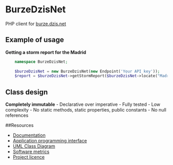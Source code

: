 # BurzeDzisNet

PHP client for [burze.dzis.net](https://burze.dzis.net)

## Example of usage

__Getting a storm report for the Madrid__

```php
    namespace BurzeDzisNet;
    
    $burzeDzisNet = new BurzeDzisNet(new Endpoint('Your API key'));
    $report = $burzeDzisNet->getStormReport($burzeDzisNet->locate("Madrid"));
```

## Class design

__Completely immutable__ - Declarative over imperative - Fully tested - Low complexity - No static methods, static properties, public constants - No null references

##Resources
- [Documentation](https://github.com/krzysiekpiasecki/BurzeDzisNet/blob/master/docs/Index.md)
- [Application programming interface](https://github.com/krzysiekpiasecki/BurzeDzisNet/blob/master/docs/api/API-documentation.zip)
- [UML Class Diagram](https://github.com/krzysiekpiasecki/BurzeDzisNet/blob/master/docs/ClassDiagram.md)
- [Software metrics](https://github.com/krzysiekpiasecki/BurzeDzisNet/blob/master/docs/SoftwareMetrics.md)
- [Project licence](https://github.com/krzysiekpiasecki/BurzeDzisNet/blob/master/LICENCE.md)
